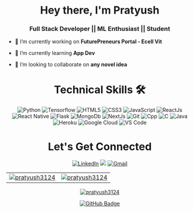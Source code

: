<!-- ![header_](https://user-images.githubusercontent.com/92802904/190911228-459d8af8-4d8a-403f-a5a6-c4e5422f5e5a.png) -->

<h1 align="center">Hey there, I'm Pratyush</h1>

<h3 align="center">Full Stack Developer || ML Enthusiast || Student </h3>

- 🔭 I’m currently working on **FuturePreneurs Portal - Ecell Vit**

- 🌱 I’m currently learning **App Dev**

- 👯 I’m looking to collaborate on **any novel idea**

<!-- <h3><p align="center"> <img src="https://komarev.com/ghpvc/?username=pratyush3124&label=Profile%20views&color=6805D3&style=flat" alt="ShivamGarg" /> </p></h3> -->

   <div align="center">

<h1>Technical Skills 🛠</h1>

<p align="center"> 
 <img alt="Python" src="https://img.shields.io/badge/python-%2314354C.svg?style=for-the-badge&logo=python&logoColor=white"/>
    <img alt="Tensorflow" src="https://img.shields.io/badge/TensorFlow-FF6F00?style=for-the-badge&logo=tensorflow&logoColor=white" />
<img alt="HTML5" src="https://img.shields.io/badge/html5-%23E34F26.svg?&style=for-the-badge&logo=html5&logoColor=white" />
 <img alt="CSS3" src="https://img.shields.io/badge/css3-%231572B6.svg?&style=for-the-badge&logo=css3&logoColor=white" />
 <img alt="JavaScript" src="https://img.shields.io/badge/javascript-%23323330.svg?&style=for-the-badge&logo=javascript&logoColor=%23F7DF1E" />
    <img alt="ReactJs" src="https://img.shields.io/badge/React-20232A?style=for-the-badge&logo=react&logoColor=61DAFB" />
 <img alt="React Native" src="https://img.shields.io/badge/React_Native-20232A?style=for-the-badge&logo=react&logoColor=61DAFB" />
<img alt="Flask" src="https://img.shields.io/badge/Flask-000000?style=for-the-badge&logo=flask&logoColor=white"/>
    <img alt="MongoDb" src="https://img.shields.io/badge/MongoDB-4EA94B?style=for-the-badge&logo=mongodb&logoColor=white" />
    <img alt="NextJs" src="https://img.shields.io/badge/Next-black?style=for-the-badge&logo=next.js&logoColor=white" />
    <img alt="Git" src="https://img.shields.io/badge/GIT-E44C30?style=for-the-badge&logo=git&logoColor=white" />
    <img alt="Cpp" src="https://img.shields.io/badge/C%2B%2B-00599C?style=for-the-badge&logo=c%2B%2B&logoColor=white" />
   <img alt="C" src="https://img.shields.io/badge/C-00599C?style=for-the-badge&logo=c&logoColor=white" />
   <img alt="Java" src="https://img.shields.io/badge/Java-ED8B00?style=for-the-badge&logo=java&logoColor=white" />
   <img alt="Heroku" src="https://img.shields.io/badge/Heroku-430098?style=for-the-badge&logo=heroku&logoColor=white" />
   <img alt="Google Cloud" src="https://img.shields.io/badge/Google_Cloud-4285F4?style=for-the-badge&logo=google-cloud&logoColor=white" />
    <img alt="VS Code" src="https://img.shields.io/badge/Visual_Studio_Code-0078D4?style=for-the-badge&logo=visual%20studio%20code&logoColor=white" />
</p>

<h1 align="center">Let's Get Connected</h1>

<div align="center">

<a  href="https://www.linkedin.com/in/pratyush-kongalla-995b73209/" target="_blank"><img alt="LinkedIn" src="https://img.shields.io/badge/linkedin%20-%230077B5.svg?&style=for-the-badge&logo=linkedin&logoColor=white" /></a>
<a href="https://twitter.com/pratysuh3124" target="_blank"><img src="https://img.shields.io/badge/twitter-%2300acee.svg?&style=for-the-badge&logo=twitter&logoColor=white&alt=twitter" /></a>
<a href="mailto:connect2pratyush@gmail.com"><img  alt="Gmail" src="https://img.shields.io/badge/Gmail-D14836?style=for-the-badge&logo=gmail&logoColor=white" />

</div>

<table>
  <tr>
   
<td><img src="https://github-readme-stats.vercel.app/api?username=pratyush3124&include_all_commits=true&count_private=true&show_icons=true&line_height=20&title_color=7A7ADB&icon_color=2234AE&text_color=D3D3D3&bg_color=0,000000,130F40" alt="pratyush3124" />
    <td><img src="https://github-readme-stats.vercel.app/api/top-langs?username=pratyush3124&show_icons=true&locale=en&layout=compact&title_color=7A7ADB&icon_color=2234AE&text_color=D3D3D3&bg_color=0,000000,130F40" alt="pratyush3124" /></td>
  </tr>
</table>

<div align="center">
<p><img align="center" src="https://github-readme-streak-stats.herokuapp.com/?user=pratyush3124&theme=dark" alt="pratyush3124" /></p>
  </div>

<!-- [![pratyush3124's GitHub activity graph](https://activity-graph.herokuapp.com/graph?username=pratyush3124&theme=xcode)](https://git.io/pratyush3124) -->

<a href="https://github.com/pratyush3124?tab=followers"><img src="https://img.shields.io/github/followers/pratyush3124?label=Followers&style=social" alt="GitHub Badge" align="center"></a>
